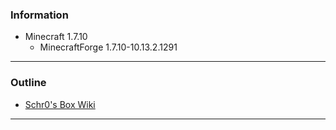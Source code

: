 ### Information
- Minecraft 1.7.10
  - MinecraftForge 1.7.10-10.13.2.1291

***

### Outline
- [Schr0's Box Wiki](http://seesaawiki.jp/schr0mods/)

***

